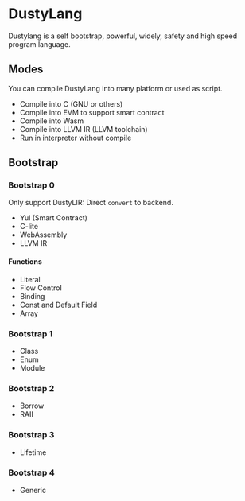 # DustyLang

Dustylang is a self bootstrap, powerful, widely, safety and high speed program language.

## Modes

You can compile DustyLang into many platform or used as script.

- Compile into C (GNU or others)
- Compile into EVM to support smart contract
- Compile into Wasm
- Compile into LLVM IR (LLVM toolchain)
- Run in interpreter without compile

## Bootstrap

### Bootstrap 0

Only support DustyLIR: Direct `convert` to backend.

- Yul (Smart Contract)
- C-lite
- WebAssembly
- LLVM IR

#### Functions

- Literal
- Flow Control
- Binding
- Const and Default Field
- Array

### Bootstrap 1

- Class
- Enum
- Module

### Bootstrap 2

- Borrow
- RAII

### Bootstrap 3 

- Lifetime

### Bootstrap 4

- Generic

